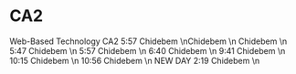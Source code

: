 # CA2
 Web-Based Technology CA2
5:57 Chidebem \nChidebem \n
Chidebem \n
5:47 Chidebem \n
5:57 Chidebem \n
6:40 Chidebem \n
9:41 Chidebem \n
10:15 Chidebem \n
10:56 Chidebem \n
NEW DAY
2:19 Chidebem \n